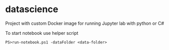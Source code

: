 # datascience
Project with custom Docker image for running Jupyter lab with python or C#

To start notebook use helper script
```
PS>run-notebook.ps1 -dataFolder <data-folder>
```